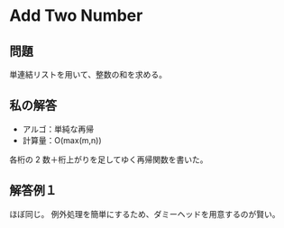 # Add Two Number

## 問題

単連結リストを用いて、整数の和を求める。

## 私の解答

- アルゴ：単純な再帰
- 計算量：O(max(m,n))

各桁の 2 数＋桁上がりを足してゆく再帰関数を書いた。

## 解答例１

ほぼ同じ。
例外処理を簡単にするため、ダミーヘッドを用意するのが賢い。

